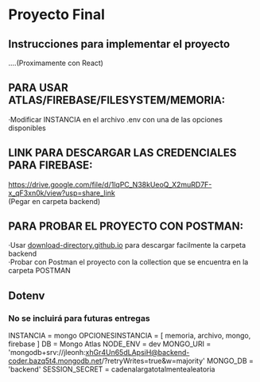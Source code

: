 # Proyecto Final

## Instrucciones para implementar el proyecto

....(Proximamente con React)

## PARA USAR ATLAS/FIREBASE/FILESYSTEM/MEMORIA:

·Modificar INSTANCIA en el archivo .env con una de las opciones disponibles

## LINK PARA DESCARGAR LAS CREDENCIALES PARA FIREBASE:

https://drive.google.com/file/d/1lqPC_N38kUeoQ_X2muRD7F-x_qF3xn0k/view?usp=share_link <br> (Pegar en carpeta backend)

## PARA PROBAR EL PROYECTO CON POSTMAN:

·Usar <a href="https://download-directory.github.io/" target="_blank">download-directory.github.io</a> para descargar facilmente la carpeta backend <br> ·Probar con Postman el proyecto con la collection que se encuentra en la carpeta POSTMAN

## Dotenv

### No se incluirá para futuras entregas

INSTANCIA = mongo OPCIONESINSTANCIA = [ memoria, archivo, mongo, firebase ] DB = Mongo Atlas NODE_ENV = dev MONGO_URI = 'mongodb+srv://jleonh:xhGr4Un65dLApsiH@backend-coder.bazq5t4.mongodb.net/?retryWrites=true&w=majority' MONGO_DB = 'backend' SESSION_SECRET = cadenalargatotalmentealeatoria
